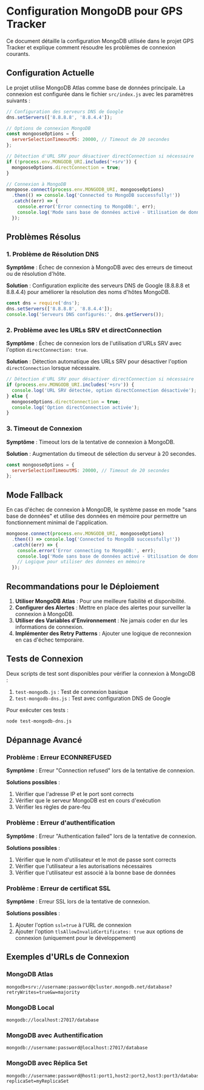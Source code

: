 # Configuration MongoDB pour GPS Tracker

Ce document détaille la configuration MongoDB utilisée dans le projet GPS Tracker et explique comment résoudre les problèmes de connexion courants.

## Configuration Actuelle

Le projet utilise MongoDB Atlas comme base de données principale. La connexion est configurée dans le fichier `src/index.js` avec les paramètres suivants :

```javascript
// Configuration des serveurs DNS de Google
dns.setServers(['8.8.8.8', '8.8.4.4']);

// Options de connexion MongoDB
const mongooseOptions = {
  serverSelectionTimeoutMS: 20000, // Timeout de 20 secondes
};

// Détection d'URL SRV pour désactiver directConnection si nécessaire
if (!process.env.MONGODB_URI.includes('+srv')) {
  mongooseOptions.directConnection = true;
}

// Connexion à MongoDB
mongoose.connect(process.env.MONGODB_URI, mongooseOptions)
  .then(() => console.log('Connected to MongoDB successfully!'))
  .catch((err) => {
    console.error('Error connecting to MongoDB:', err);
    console.log('Mode sans base de données activé - Utilisation de données en mémoire');
  });
```

## Problèmes Résolus

### 1. Problème de Résolution DNS

**Symptôme** : Échec de connexion à MongoDB avec des erreurs de timeout ou de résolution d'hôte.

**Solution** : Configuration explicite des serveurs DNS de Google (8.8.8.8 et 8.8.4.4) pour améliorer la résolution des noms d'hôtes MongoDB.

```javascript
const dns = require('dns');
dns.setServers(['8.8.8.8', '8.8.4.4']);
console.log('Serveurs DNS configurés:', dns.getServers());
```

### 2. Problème avec les URLs SRV et directConnection

**Symptôme** : Échec de connexion lors de l'utilisation d'URLs SRV avec l'option `directConnection: true`.

**Solution** : Détection automatique des URLs SRV pour désactiver l'option `directConnection` lorsque nécessaire.

```javascript
// Détection d'URL SRV pour désactiver directConnection si nécessaire
if (process.env.MONGODB_URI.includes('+srv')) {
  console.log('URL SRV détectée, option directConnection désactivée');
} else {
  mongooseOptions.directConnection = true;
  console.log('Option directConnection activée');
}
```

### 3. Timeout de Connexion

**Symptôme** : Timeout lors de la tentative de connexion à MongoDB.

**Solution** : Augmentation du timeout de sélection du serveur à 20 secondes.

```javascript
const mongooseOptions = {
  serverSelectionTimeoutMS: 20000, // Timeout de 20 secondes
};
```

## Mode Fallback

En cas d'échec de connexion à MongoDB, le système passe en mode "sans base de données" et utilise des données en mémoire pour permettre un fonctionnement minimal de l'application.

```javascript
mongoose.connect(process.env.MONGODB_URI, mongooseOptions)
  .then(() => console.log('Connected to MongoDB successfully!'))
  .catch((err) => {
    console.error('Error connecting to MongoDB:', err);
    console.log('Mode sans base de données activé - Utilisation de données en mémoire');
    // Logique pour utiliser des données en mémoire
  });
```

## Recommandations pour le Déploiement

1. **Utiliser MongoDB Atlas** : Pour une meilleure fiabilité et disponibilité.
2. **Configurer des Alertes** : Mettre en place des alertes pour surveiller la connexion à MongoDB.
3. **Utiliser des Variables d'Environnement** : Ne jamais coder en dur les informations de connexion.
4. **Implémenter des Retry Patterns** : Ajouter une logique de reconnexion en cas d'échec temporaire.

## Tests de Connexion

Deux scripts de test sont disponibles pour vérifier la connexion à MongoDB :

1. `test-mongodb.js` : Test de connexion basique
2. `test-mongodb-dns.js` : Test avec configuration DNS de Google

Pour exécuter ces tests :

```bash
node test-mongodb-dns.js
```

## Dépannage Avancé

### Problème : Erreur ECONNREFUSED

**Symptôme** : Erreur "Connection refused" lors de la tentative de connexion.

**Solutions possibles** :
1. Vérifier que l'adresse IP et le port sont corrects
2. Vérifier que le serveur MongoDB est en cours d'exécution
3. Vérifier les règles de pare-feu

### Problème : Erreur d'authentification

**Symptôme** : Erreur "Authentication failed" lors de la tentative de connexion.

**Solutions possibles** :
1. Vérifier que le nom d'utilisateur et le mot de passe sont corrects
2. Vérifier que l'utilisateur a les autorisations nécessaires
3. Vérifier que l'utilisateur est associé à la bonne base de données

### Problème : Erreur de certificat SSL

**Symptôme** : Erreur SSL lors de la tentative de connexion.

**Solutions possibles** :
1. Ajouter l'option `ssl=true` à l'URL de connexion
2. Ajouter l'option `tlsAllowInvalidCertificates: true` aux options de connexion (uniquement pour le développement)

## Exemples d'URLs de Connexion

### MongoDB Atlas
```
mongodb+srv://username:password@cluster.mongodb.net/database?retryWrites=true&w=majority
```

### MongoDB Local
```
mongodb://localhost:27017/database
```

### MongoDB avec Authentification
```
mongodb://username:password@localhost:27017/database
```

### MongoDB avec Réplica Set
```
mongodb://username:password@host1:port1,host2:port2,host3:port3/database?replicaSet=myReplicaSet
``` 